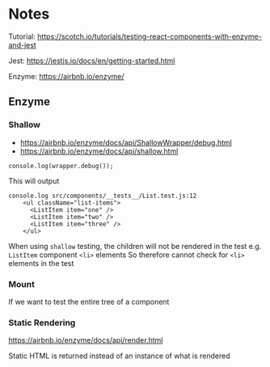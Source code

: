 # Notes

Tutorial: https://scotch.io/tutorials/testing-react-components-with-enzyme-and-jest


Jest: https://jestjs.io/docs/en/getting-started.html

Enzyme: https://airbnb.io/enzyme/

## Enzyme

### Shallow 

* https://airbnb.io/enzyme/docs/api/ShallowWrapper/debug.html
* https://airbnb.io/enzyme/docs/api/shallow.html


```
console.log(wrapper.debug());
```

This will output

```
console.log src/components/__tests__/List.test.js:12
    <ul className="list-items">
      <ListItem item="one" />
      <ListItem item="two" />
      <ListItem item="three" />
    </ul>
```

When using `shallow` testing, the children will not be rendered in the test
e.g. `ListItem` component `<li>` elements 
So therefore cannot check for `<li>` elements in the test

### Mount

If we want to test the entire tree of a component

### Static Rendering

https://airbnb.io/enzyme/docs/api/render.html

Static HTML is returned instead of an instance of what is rendered